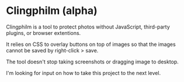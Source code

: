 # Clingphilm (alpha)
Clingphilm is a tool to protect photos without JavaScript, third-party plugins, or browser extentions.

It relies on CSS to overlay buttons on top of images so that the images cannot be saved by right-click > save.

The tool doesn't stop taking screenshots or dragging image to desktop.

I'm looking for input on how to take this project to the next level.
